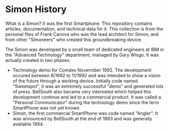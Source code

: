# Simon History
What is a Simon? It was the first Smartphone. This repository contains articles, documentation, and technical data for it. This collection is from the personal files of Frank Canova who was the lead architect for Simon, and from other "Simoneers" who created this groundbreaking device.

The Simon was developed by a small team of dedicated engineers at IBM in the "Advanced Technology" department, managed by Gary Wisgo. It was actually created in two phases:
* Technology demo for Comdex Novermber 1992. The development occured between 8/1992 to 11/1992 and was intended to show a vision of the future through a working device. Initially code named "Sweetspot", it was an extremely successful "demo" and generated lots of press. BellSouth also became very interested which helped this development continue and led to a commercial product. It was called a "Personal Communicator" during the technology demo since the term SmartPhone was not yet known.
* Simon, the first commercial SmartPhone was code named "Angler". It was announced by BellSouth at the end of 1993 and was generally available 1994.
